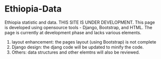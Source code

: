 # Ethiopia-Data
Ethiopia statistic and data.
THIS SITE IS UNDER DEVELOPMENT.
This page is developed using opensource tools - Django, Bootstrap, and HTML. The page is currently at development phase and lacks various elements.
  1. layout enhancement: the pages layout (using Bootstrap) is not complete
  2. Django design: the djang code will be updated to minify the code.
  3. Others: data structures and other elemtns will also be reviewed.
  
 
